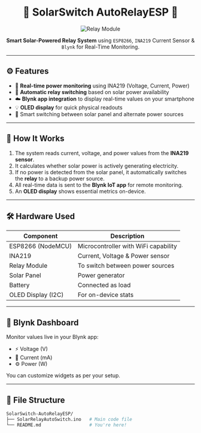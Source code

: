 <h1 align="center">
  🔆 SolarSwitch AutoRelayESP 🔌
</h1>

<p align="center">
  <img src="https://img.icons8.com/fluency/96/relay.png" alt="Relay Module" />
</p>

<p align="center">
  <b>Smart Solar-Powered Relay System</b> using <code>ESP8266</code>, <code>INA219</code> Current Sensor & <code>Blynk</code> for Real-Time Monitoring.
</p>

---

## ⚙️ Features

- 📡 **Real-time power monitoring** using INA219 (Voltage, Current, Power)
- 🔀 **Automatic relay switching** based on solar power availability
- ☁️ **Blynk app integration** to display real-time values on your smartphone
- 💡 **OLED display** for quick physical readouts
- 🔋 Smart switching between solar panel and alternate power sources

---

## 🧠 How It Works

1. The system reads current, voltage, and power values from the **INA219 sensor**.
2. It calculates whether solar power is actively generating electricity.
3. If no power is detected from the solar panel, it automatically switches the **relay** to a backup power source.
4. All real-time data is sent to the **Blynk IoT app** for remote monitoring.
5. An **OLED display** shows essential metrics on-device.

---

## 🛠️ Hardware Used

| Component             | Description                            |
|----------------------|----------------------------------------|
| ESP8266 (NodeMCU)     | Microcontroller with WiFi capability   |
| INA219                | Current, Voltage & Power sensor        |
| Relay Module          | To switch between power sources        |
| Solar Panel           | Power generator                        |
| Battery               | Connected as load                      |
| OLED Display (I2C)    | For on-device stats                    |

---

## 📱 Blynk Dashboard

Monitor values live in your Blynk app:

- ⚡ Voltage (V)
- 🔌 Current (mA)
- ⚙ Power (W)

You can customize widgets as per your setup.

---

## 📁 File Structure

```bash
SolarSwitch-AutoRelayESP/
├── SolarRelayAutoSwitch.ino   # Main code file
└── README.md                  # You're here!
